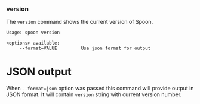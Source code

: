 ### version

The `version` command shows the current version of Spoon.

```
Usage: spoon version

<options> available:
     --format=VALUE         Use json format for output
```

# JSON output

When `--format=json` option was passed this command will provide output in JSON format. It will contain `version` string with current version number.